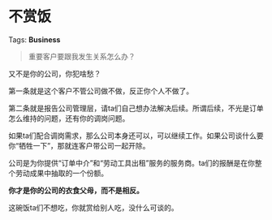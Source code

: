 # 不赏饭

Tags: **Business**

> 重要客户要跟我发生关系怎么办？



又不是你的公司，你犯啥愁？

第一条就是这个客户不管公司做不做，反正你个人不做了。

第二条就是报告公司管理层，请ta们自己想办法解决后续。所谓后续，不光是订单怎么维持的问题，还有你的调岗问题。

如果ta们配合调岗需求，那么公司本身还可以，可以继续工作。如果公司谈什么要你“牺牲一下”，那就连客户带公司一起开除。

公司是为你提供“订单中介”和“劳动工具出租”服务的服务商。ta们的报酬是在你整个劳动成果中抽取的一个份额。

**你才是你的公司的衣食父母，而不是相反。**

这碗饭ta们不想吃，你就赏给别人吃，没什么可谈的。



